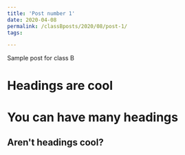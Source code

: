 ```yaml
---
title: 'Post number 1'
date: 2020-04-08
permalink: /classBposts/2020/08/post-1/
tags:

---
```

Sample post for class B

Headings are cool
======

You can have many headings
======

Aren't headings cool?
------